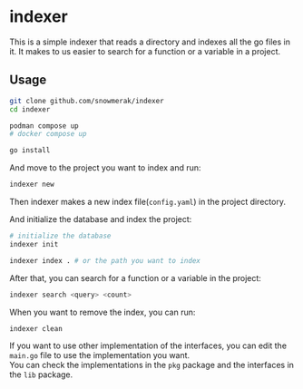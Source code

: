 # indexer

This is a simple indexer that reads a directory and indexes all the go files in it. It makes to us easier to search for a function or a variable in a project.

## Usage

```bash
git clone github.com/snowmerak/indexer
cd indexer

podman compose up
# docker compose up

go install
```

And move to the project you want to index and run:

```bash
indexer new
```

Then indexer makes a new index file(`config.yaml`) in the project directory.

And initialize the database and index the project:

```bash
# initialize the database
indexer init

indexer index . # or the path you want to index
```

After that, you can search for a function or a variable in the project:

```bash
indexer search <query> <count>
```

When you want to remove the index, you can run:

```bash
indexer clean
```

If you want to use other implementation of the interfaces, you can edit the `main.go` file to use the implementation you want.  
You can check the implementations in the `pkg` package and the interfaces in the `lib` package.
